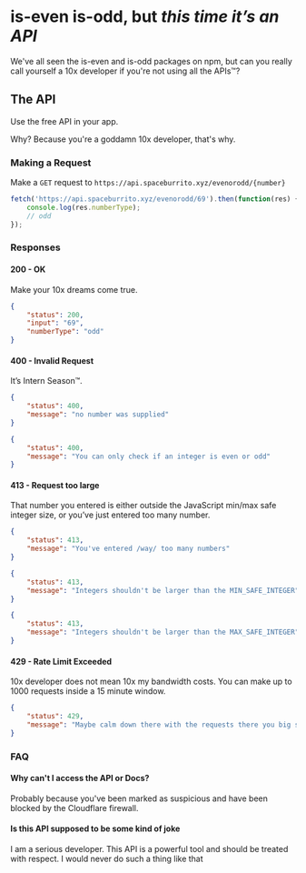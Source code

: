 # is-even is-odd, but _this time it’s an API_

We've all seen the is-even and is-odd packages on npm, but can you really call yourself a 10x developer if you're not using all the APIs™?



## The API

Use the free API in your app.

Why? Because you're a goddamn 10x developer, that's why.

### Making a Request

Make a `GET` request to `https://api.spaceburrito.xyz/evenorodd/{number}`

```javascript
fetch('https://api.spaceburrito.xyz/evenorodd/69').then(function(res) {
    console.log(res.numberType);
    // odd
});
```



### Responses

#### 200 - OK

Make your 10x dreams come true.

```json
{
    "status": 200,
    "input": "69",
    "numberType": "odd"
}
```



#### 400 - Invalid Request

It’s Intern Season™.

```json
{
    "status": 400,
    "message": "no number was supplied"
}
```

```json
{
    "status": 400,
    "message": "You can only check if an integer is even or odd"
}
```



#### 413 - Request too large

That number you entered is either outside the JavaScript min/max safe integer size, or you’ve just entered too many number.

```json
{
    "status": 413,
    "message": "You've entered /way/ too many numbers"
}
```

```json
{
    "status": 413,
    "message": "Integers shouldn't be larger than the MIN_SAFE_INTEGER"
}
```

```json
{
    "status": 413,
    "message": "Integers shouldn't be larger than the MAX_SAFE_INTEGER"
}
```



#### 429 - Rate Limit Exceeded

10x developer does not mean 10x my bandwidth costs. You can make up to 1000 requests inside a 15 minute window.

```json
{
    "status": 429,
    "message": "Maybe calm down there with the requests there you big shot 10x-er"
}
```

### FAQ

#### Why can't I access the API or Docs?
Probably because you've been marked as suspicious and have been blocked by the Cloudflare firewall.

#### Is this API supposed to be some kind of joke
I am a serious developer. This API is a powerful tool and should be treated with respect. I would never do such a thing like that